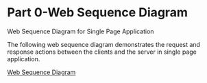 <h1>Part 0-Web Sequence Diagram</h1>
<p>Web Sequence Diagram for Single Page Application</p>

<p>The following web sequence diagram demonstrates the request and response actions between the clients and the server in single page application.</p>
<a href="https://www.websequencediagrams.com/files/render?link=MEKjGsD13wdqj2sIESAN3WSyVm6qAGf6z5LsUoOyZwL6QSxfWqm3sRp35ofsBnZr" target="_blank">Web Sequence Diagram</a>

